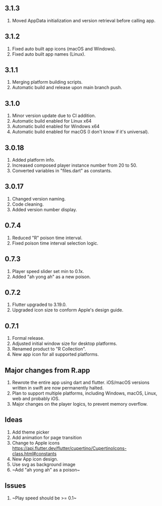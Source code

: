 ## 3.1.3

1. Moved AppData initialization and version retrieval before calling app.

## 3.1.2

1. Fixed auto built app icons (macOS and Windows).
1. Fixed auto built app names (Linux).

## 3.1.1

1. Merging platform building scripts.
1. Automatic build and release upon main branch push.

## 3.1.0

1. Minor version update due to CI addition.
1. Automatic build enabled for Linux x64
1. Automatic build enabled for Windows x64
1. Automatic build enabled for macOS (I don't know if it's universal).

## 3.0.18

1. Added platform info.
1. Increased composed player instance number from 20 to 50.
1. Converted variables in "files.dart" as constants.

## 3.0.17

1. Changed version naming.
1. Code cleaning.
1. Added version number display.

## 0.7.4

1. Reduced "R" poison time interval.
1. Fixed poison time interval selection logic.

## 0.7.3

1. Player speed slider set min to 0.1x.
1. Added "ah yong ah" as a new poison.

## 0.7.2

1. Flutter upgraded to 3.19.0.
1. Upgraded icon size to conform Apple's design guide.

## 0.7.1

1. Formal release.
1. Adjusted initial window size for desktop platforms.
1. Renamed product to "R Collection".
1. New app icon for all supported platforms.

## Major changes from R.app

1. Rewrote the entire app using dart and flutter. iOS/macOS versions written in swift are now permanently halted.
1. Plan to support multiple platforms, including Windows, macOS, Linux, web and probably iOS.
1. Major changes on the player logics, to prevent memory overflow.

## Ideas

1. Add theme picker
1. Add animation for page transition
1. Change to Apple icons https://api.flutter.dev/flutter/cupertino/CupertinoIcons-class.html#constants
1. New App icon design.
1. Use svg as background image
1. ~Add "ah yong ah" as a poison~

## Issues

1. ~Play speed should be >= 0.1~
